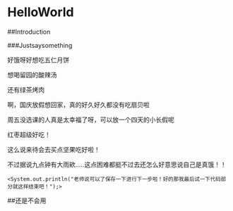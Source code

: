 # HelloWorld

##Introduction

###Justsaysomething

好饿呀好想吃五仁月饼

想喝留园的酸辣汤

还有绿茶烤肉

啊，国庆放假想回家，真的好久好久都没有吃扇贝啦

周五没选课的人真是太幸福了呀，可以放一个四天的小长假呢

红枣超级好吃！

这么说来待会去买点坚果吃好啦！

不过据说九点钟有大雨欸.....这点困难都挺不过去还怎么好意思说自己是真饿！！

`<System.out.println("老师说可以了保存一下进行下一步啦！好的那我最后试一下代码部分就这样结束吧！");>`

##还是不会用
